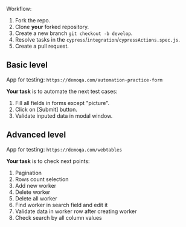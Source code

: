 Workflow:
1. Fork the repo.
1. Clone **your** forked repository.
1. Create a new branch `git checkout -b develop`.
1. Resolve tasks in the `cypress`/`integration`/`cypressActions.spec.js`.
1. Create a pull request.

## Basic level 

App for testing: `https://demoqa.com/automation-practice-form`

**Your task** is to automate the next test cases:

1. Fill all fields in forms except "picture".
2. Click on [Submit] button.
3. Validate inputed data in modal window.

## Advanced level

App for testing: `https://demoqa.com/webtables`

**Your task** is to check next points:

1. Pagination 
2. Rows count selection
3. Add new worker
4. Delete worker
5. Delete all worker
6. Find worker in search field and edit it
7. Validate data in worker row after creating worker
8. Check search by all column values
